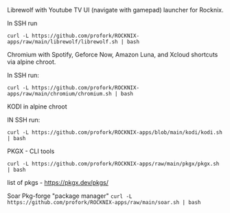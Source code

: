 Librewolf with Youtube TV UI (navigate with gamepad) launcher for Rocknix.

In SSH  run

```curl -L https://github.com/profork/ROCKNIX-apps/raw/main/librewolf/librewolf.sh | bash```


Chromium with Spotify, Geforce Now, Amazon Luna, and Xcloud shortcuts via alpine chroot.

In SSH run:

```curl -L https://github.com/profork/ROCKNIX-apps/raw/main/chromium/chromium.sh | bash```

KODI in alpine chroot

IN SSH run: 

```curl -L https://github.com/profork/ROCKNIX-apps/blob/main/kodi/kodi.sh | bash```

PKGX - CLI tools

```curl -L https://github.com/profork/ROCKNIX-apps/raw/main/pkgx/pkgx.sh | bash```

list of pkgs - https://pkgx.dev/pkgs/ 


Soar Pkg-forge "package manager"
```curl -L https://github.com/profork/ROCKNIX-apps/raw/main/soar.sh | bash```
